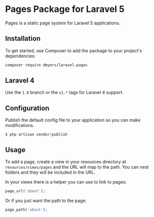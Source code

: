# Pages Package for Laravel 5

Pages is a static page system for Laravel 5 applications.

## Installation

To get started, use Composer to add the package to your project's dependencies:

```bash
composer require dmyers/laravel-pages
```

## Laravel 4

Use the `1.0` branch or the `v1.*` tags for Laravel 4 support.

## Configuration

Publish the default config file to your application so you can make modifications.

```console
$ php artisan vendor:publish
```

## Usage

To add a page, create a view in your resources directory at `resources/views/pages` and the URL will map to the path. You can nest folders and they will be included in the URL.

In your views there is a helper you can use to link to pages:

```php
page_url('about');
```

Or if you just want the path to the page:

```php
page_path('about');
```
